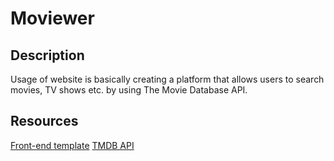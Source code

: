 # Moviewer
## Description
Usage of website is basically creating a platform that allows users to search movies, TV shows etc. by using The Movie Database API.
## Resources
[Front-end template](https://www.free-css.com/assets/files/free-css-templates/preview/page138/moviehunter/)
[TMDB API](https://www.themoviedb.org/documentation/api)

